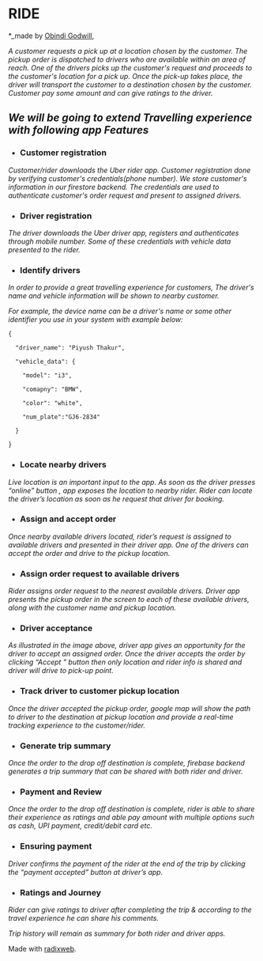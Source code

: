 # **RIDE**
*_made by <a href="https://github.com/Willobindi">Obindi Godwill</a>, 

_A customer requests a pick up at a location chosen by the customer. The pickup order is dispatched to drivers who are available within an area of reach. One of the drivers picks up the customer's request and proceeds to the customer's location for a pick up. Once the pick-up takes place, the driver will transport the customer to a destination chosen by the customer. Customer pay some amount and can give ratings to the driver._

## ***We will be going to extend Travelling experience with following app Features***


- ### Customer registration 

_Customer/rider downloads the Uber rider app. Customer registration done by verifying customer's credentials(phone number). We store customer's information in our firestore backend. The credentials are used to authenticate customer's order request and present to assigned drivers._

- ### Driver registration 

_The driver downloads the Uber driver app, registers and authenticates through mobile number. Some of these credentials with vehicle data presented to the rider._ 

- ### Identify drivers 

_In order to provide a great travelling experience for customers, The driver's name and vehicle information will be shown to nearby customer._ 

_For example, the device name can be a driver's name or some other identifier you use in your system with example below:_ 
```
{ 

  "driver_name": "Piyush Thakur", 

  "vehicle_data": { 

    "model": "i3", 

    "comapny": "BMW", 

    "color": "white", 

    "num_plate":"GJ6-2834" 

  } 

} 
```
- ### Locate nearby drivers 

_Live location is an important input to the app. As soon as the driver presses “online” button , app exposes the location  to nearby rider. Rider can locate the driver’s location as soon as he request that driver for booking._ 

- ### Assign and accept order 

_Once nearby available drivers located, rider’s request is assigned to available drivers and presented in their driver app. One of the drivers can accept the order and drive to the pickup location._ 

- ### Assign order request to available drivers 

_Rider assigns order request to the nearest available drivers. Driver app presents the pickup order in the screen to each of these available drivers, along with the customer name and pickup location._  

- ### Driver acceptance 

_As illustrated in the image above, driver app gives an opportunity for the driver to accept an assigned order. Once the driver accepts the order by clicking “Accept  ” button then only location and rider info is shared and driver will drive to pick-up point._ 

- ### Track driver to customer pickup location 

_Once the driver accepted the pickup order, google map will show the path to driver to the destination at pickup location and provide a real-time tracking experience to the customer/rider._ 

- ### Generate trip summary 

_Once the order to the drop off destination is complete, firebase backend generates a trip summary that can be shared with both rider and driver._ 

- ### Payment and Review 

_Once the order to the drop off destination is complete, rider is able to share their experience as ratings and able pay amount with multiple options such as cash, UPI payment, credit/debit card etc._ 

- ### Ensuring payment 

_Driver confirms the payment of the rider at the end of the trip by clicking the “payment accepted” button at driver’s app._ 

- ### Ratings and Journey 

_Rider can give ratings to driver after completing the trip & according to the travel experience he can share his comments._ 

_Trip history will remain as summary for both rider and driver apps._ 


Made with [radixweb](https://github.com/zalakuldip740/Uber_Clone).
